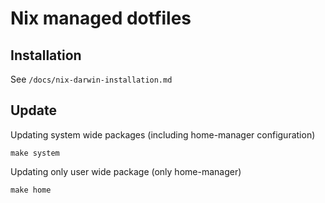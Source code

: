 # Nix managed dotfiles

## Installation

See `/docs/nix-darwin-installation.md`

## Update

Updating system wide packages (including home-manager configuration)

`make system`

Updating only user wide package (only home-manager)

`make home`

